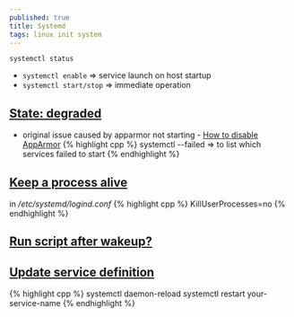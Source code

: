 ```yaml
---
published: true
title: Systemd
tags: linux init system
---
```

`systemctl status`

- `systemctl enable` => service launch on host startup
- `systemctl start/stop` => immediate operation


## [State: degraded](https://unix.stackexchange.com/questions/447561/systemctl-status-shows-state-degraded)
- original issue caused by apparmor not starting - [How to disable AppArmor](https://www.simplified.guide/ubuntu/remove-apparmor)
{% highlight cpp %}
systemctl --failed => to list which services failed to start
{% endhighlight %}

## [Keep a process alive](https://superuser.com/questions/1119643/keep-a-process-alive-after-logging-out-from-local-not-ssh-session)
in _/etc/systemd/logind.conf_
{% highlight cpp %}
KillUserProcesses=no
{% endhighlight %}

## [Run script after wakeup?](https://unix.stackexchange.com/questions/152039/how-to-run-a-user-script-after-systemd-wakeup/492497#492497)

## [Update service definition](https://serverfault.com/questions/700862/do-systemd-unit-files-have-to-be-reloaded-when-modified)

{% highlight cpp %}
systemctl daemon-reload
systemctl restart your-service-name
{% endhighlight %}
